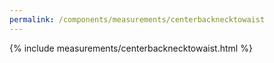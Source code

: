 ```yaml
---
permalink: /components/measurements/centerbacknecktowaist
---
```

{% include measurements/centerbacknecktowaist.html %}
